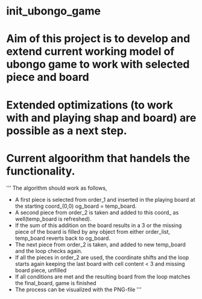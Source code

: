 # init_ubongo_game

# Aim of this project is to develop and extend current working model of ubongo game to work with selected piece and board
# Extended optimizations (to work with and playing shap and board) are possible as a next step.


# Current algoorithm that handels the functionality.
'''
The algorithm should work as follows,
- A first piece is selected from order_1 and inserted in the playing board at the starting coord_(0,0) og_board = temp_board.
- A second piece from order_2 is taken and added to this coord_ as well(temp_board is refreshed).
- If the sum of this addition on the board results in a 3 or the missing piece of the board is filled by any object from either order_list, temp_board reverts back to og_board. 
- The next piece from order_2 is taken, and added to new temp_board and the loop checks again.
- If all the pieces in order_2 are used, the coordinate shifts and the loop starts again keeping the last board with cell content < 3 and missing board piece, unfilled
- If all conditions are met and the resulting board from the loop matches the final_board, game is finished
- The process can be visualized with the PNG-file
'''
